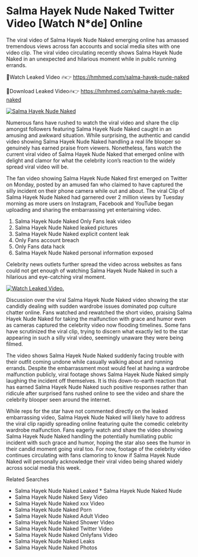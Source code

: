 ﻿# Salma Hayek Nude Naked Twitter Video [Watch N*de] Online

The viral video of ﻿Salma Hayek Nude Naked emerging online has amassed tremendous views across fan accounts and social media sites with one video clip. The viral video circulating recently shows ﻿Salma Hayek Nude Naked in an unexpected and hilarious moment while in public running errands. 

🔴Watch Leaked Video 🔥👉  https://hmhmed.com/salma-hayek-nude-naked 

🔴Download Leaked Video🔥👉  https://hmhmed.com/salma-hayek-nude-naked 

[![Salma Hayek Nude Naked](https://i.imgur.com/dJHk4Zq.gif)](https://hmhmed.com/salma-hayek-nude-naked)

Numerous fans have rushed to watch the viral video and share the clip amongst followers featuring ﻿Salma Hayek Nude Naked caught in an amusing and awkward situation. While surprising, the authentic and candid video showing ﻿Salma Hayek Nude Naked handling a real life blooper so genuinely has earned praise from viewers. Nonetheless, fans watch the current viral video of ﻿Salma Hayek Nude Naked that emerged online with delight and clamor for what the celebrity icon’s reaction to the widely spread viral video will be.

The fan video showing ﻿Salma Hayek Nude Naked first emerged on Twitter on Monday, posted by an amused fan who claimed to have captured the silly incident on their phone camera while out and about. The viral Clip of ﻿Salma Hayek Nude Naked had garnered over 2 million views by Tuesday morning as more users on Instagram, Facebook and YouTube began uploading and sharing the embarrassing yet entertaining video. 

1. ﻿Salma Hayek Nude Naked Only Fans leak video
2. ﻿Salma Hayek Nude Naked leaked pictures
3. ﻿Salma Hayek Nude Naked explicit content leak
4. Only Fans account breach
5. Only Fans data hack
6. ﻿Salma Hayek Nude Naked personal information exposed

Celebrity news outlets further spread the video across websites as fans could not get enough of watching ﻿Salma Hayek Nude Naked in such a hilarious and eye-catching viral moment. 

[![Watch Leaked Video.](https://miro.medium.com/v2/resize:fit:828/format:webp/1*cilzJN44JGOrTw9NJCrNHA.gif "Watch Leaked Video")](https://hmhmed.com/salma-hayek-nude-naked)

Discussion over the viral ﻿Salma Hayek Nude Naked video showing the star candidly dealing with sudden wardrobe issues dominated pop culture chatter online. Fans watched and rewatched the short video, praising ﻿Salma Hayek Nude Naked for taking the malfunction with grace and humor even as cameras captured the celebrity video now flooding timelines. Some fans have scrutinized the viral clip, trying to discern what exactly led to the star appearing in such a silly viral video, seemingly unaware they were being filmed.

The video shows ﻿Salma Hayek Nude Naked suddenly facing trouble with their outfit coming undone while casually walking about and running errands. Despite the embarrassment most would feel at having a wardrobe malfunction publicly, viral footage shows ﻿Salma Hayek Nude Naked simply laughing the incident off themselves. It is this down-to-earth reaction that has earned ﻿Salma Hayek Nude Naked such positive responses rather than ridicule after surprised fans rushed online to see the video and share the celebrity blooper seen around the internet.  

While reps for the star have not commented directly on the leaked embarrassing video, ﻿Salma Hayek Nude Naked will likely have to address the viral clip rapidly spreading online featuring quite the comedic celebrity wardrobe malfunction. Fans eagerly watch and share the video showing ﻿Salma Hayek Nude Naked handling the potentially humiliating public incident with such grace and humor, hoping the star also sees the humor in their candid moment going viral too. For now, footage of the celebrity video continues circulating with fans clamoring to know if ﻿Salma Hayek Nude Naked will personally acknowledge their viral video being shared widely across social media this week.

Related Searches
* ﻿Salma Hayek Nude Naked Leaked
﻿* Salma Hayek Nude Naked Nude
* ﻿Salma Hayek Nude Naked Sexy Video
* ﻿Salma Hayek Nude Naked xxx Video
* ﻿Salma Hayek Nude Naked Porn
* ﻿Salma Hayek Nude Naked Adult Video
* ﻿Salma Hayek Nude Naked Shower Video
* ﻿Salma Hayek Nude Naked Twitter Video
* ﻿Salma Hayek Nude Naked Onlyfans Video
* ﻿Salma Hayek Nude Naked Leaks
* ﻿Salma Hayek Nude Naked Photos
